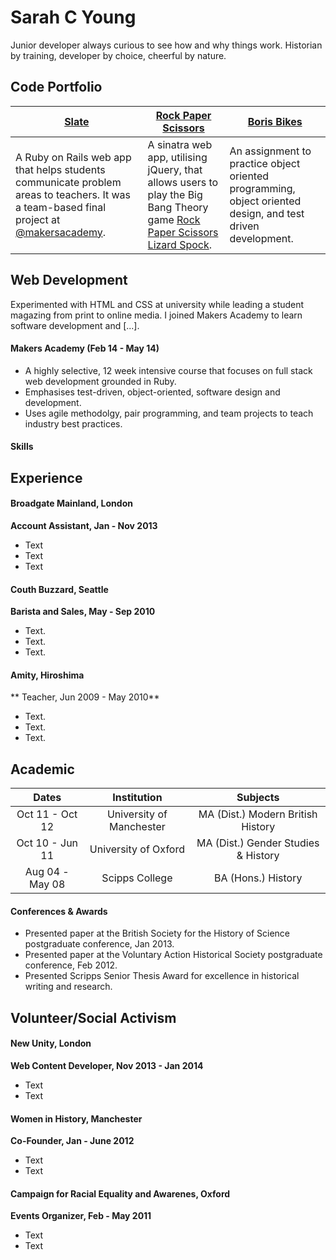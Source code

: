 # Sarah C Young

Junior developer always curious to see how and why things work. Historian by training, developer by choice, cheerful by nature.

## Code Portfolio

| [Slate](https://github.com/slateapp/slate) | [Rock Paper Scissors](https://github.com/sarahseewhy/RockPaperScissors) | [Boris Bikes](https://github.com/sarahseewhy/boris-bike) |
|---|---|---|
| A Ruby on Rails web app that helps students communicate problem areas to teachers. It was a team-based final project at [@makersacademy](https://github.com/makersacademy).| A sinatra web app, utilising jQuery, that allows users to play the Big Bang Theory game [Rock Paper Scissors Lizard Spock](https://www.youtube.com/watch?v=iapcKVn7DdY). | An assignment to practice object oriented programming, object oriented design, and test driven development. |

Web Development
---------------

Experimented with HTML and CSS at university while leading a student magazing from print to online media. I joined Makers Academy to learn software development and [...]. 

#### Makers Academy (Feb 14 - May 14)
* A highly selective, 12 week intensive course that focuses on full stack web development grounded in Ruby. 
* Emphasises test-driven, object-oriented, software design and development.
* Uses agile methodolgy, pair programming, and team projects to teach industry best practices.

#### Skills



Experience
----------

#### Broadgate Mainland, London
**Account Assistant, Jan - Nov 2013**
- Text
- Text
- Text

#### Couth Buzzard, Seattle
**Barista and Sales, May - Sep 2010**
- Text.
- Text.
- Text.

#### Amity, Hiroshima
** Teacher, Jun 2009 - May 2010**
- Text.
- Text.
- Text.

Academic
--------
|       Dates       |        Institution                |            Subjects                   |
| :---------------: | :-------------------------------: | :-----------------------------------: | 
| Oct 11 - Oct 12   | University of Manchester          | MA (Dist.) Modern British History     | 
| Oct 10 - Jun 11   | University of Oxford              | MA (Dist.) Gender Studies & History   |
| Aug 04 - May 08   | Scipps College                    | BA (Hons.) History

#### Conferences & Awards
- Presented paper at the British Society for the History of Science postgraduate conference, Jan 2013.
- Presented paper at the Voluntary Action Historical Society postgraduate conference, Feb 2012.
- Presented Scripps Senior Thesis Award for excellence in historical writing and research.


Volunteer/Social Activism
-------------------------
#### New Unity, London
**Web Content Developer, Nov 2013 - Jan 2014**
- Text
- Text

#### Women in History, Manchester
**Co-Founder, Jan - June 2012**
- Text
- Text

#### Campaign for Racial Equality and Awarenes, Oxford
**Events Organizer, Feb - May 2011**
- Text
- Text
